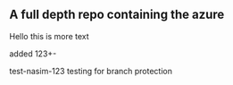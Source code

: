  ## A full depth repo containing the azure 

 Hello this is more text

 added 123+-

 test-nasim-123
 testing for branch protection